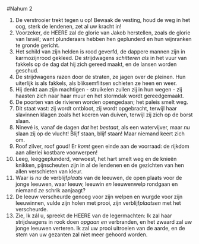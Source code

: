 #Nahum 2
1. De verstrooier trekt tegen u op! Bewaak de vesting, houd de weg in het oog, sterk de lendenen, zet al uw kracht in! 
2. Voorzeker, de HEERE zal de glorie van Jakob herstellen, zoals de glorie van Israël; want plunderaars hebben hen geplunderd en hun wijnranken te gronde gericht. 
3. Het schild van zijn helden is rood geverfd, de dappere mannen zijn in karmozijnrood gekleed. De strijdwagens *schitteren als* in het vuur van fakkels op de dag dat hij zich gereed maakt, en de lansen worden geschud. 
4. De strijdwagens razen door de straten, ze jagen over de pleinen. Hun uiterlijk is als fakkels, als bliksemflitsen schieten ze heen en weer. 
5. Hij denkt aan zijn machtigen - struikelen zullen zij in hun wegen - zij haasten zich naar haar muur en het stormdak wordt gereedgemaakt. 
6. De poorten van de rivieren worden opengedaan; het paleis smelt weg. 
7. Dit staat vast: zij wordt ontbloot, zij wordt opgebracht, terwijl haar slavinnen klagen zoals het koeren van duiven, terwijl zij zich op de borst slaan. 
8. Ninevé is, vanaf de dagen *dat* het *bestaat*, als een watervijver, maar *nu* slaan zij op de vlucht! Blijf staan, blijf staan! Maar niemand keert zich om. 
9. Roof zilver, roof goud! Er *komt* geen einde aan de voorraad: de rijkdom aan allerlei kostbare voorwerpen! 
10. Leeg, leeggeplunderd, verwoest, het hart smelt weg en de knieën knikken, pijnscheuten zijn in al de lendenen en de gezichten van hen allen verschieten van kleur. 
11. Waar is *nu* de verblijf*plaats* van de leeuwen, de open plaats voor de jonge leeuwen, waar leeuw, leeuwin *en* leeuwenwelp rondgaan en niemand *ze* schrik aanjaagt? 
12. De leeuw verscheurde genoeg voor zijn welpen en wurgde voor zijn leeuwinnen, vulde zijn holen met prooi, zijn verblijf*plaatsen* met het verscheurde. 
13. Zie, Ik zál u, spreekt de HEERE van de legermachten: Ik zal haar strijdwagens in rook doen *opgaan en* verbranden, en het zwaard zal uw jonge leeuwen verteren. Ik zal uw prooi uitroeien van de aarde, en de stem van uw gezanten zal niet meer gehoord worden.
